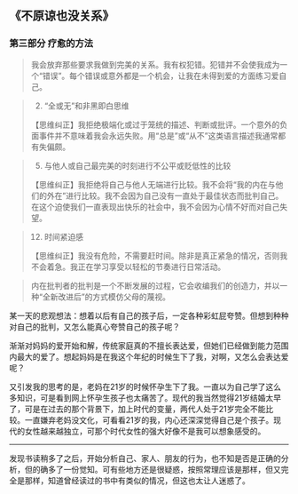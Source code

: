 ## 《不原谅也没关系》

### 第三部分 疗愈的方法

> 我会放弃那些要求我做到完美的关系。我有权犯错。犯错并不会使我成为一个“错误”。每个错误或意外都是一个机会，让我在未得到爱的方面练习爱自己。

> 2. “全或无”和非黑即白思维
>
> 【思维纠正】我拒绝极端化或过于笼统的描述、判断或批评。一个意外的负面事件并不意味着我会永远失败。用“总是”或“从不”这类语言描述我通常都有失偏颇。

> 5. 与他人或自己最完美的时刻进行不公平或贬低性的比较
>
> 【思维纠正】我拒绝将自己与他人无端进行比较。我不会将“我的内在与他们的外在”进行比较。我不会因为自己没有一直处于最佳状态而批判自己。在这个迫使我们一直表现出快乐的社会中，我不会因为心情不好而对自己失望。

> 12. 时间紧迫感
>
> 【思维纠正】我没有危险，不需要赶时间。除非是真正紧急的情况，否则我不会着急。我正在学习享受以轻松的节奏进行日常活动。

> 内在批判者的批判是一个不断发展的过程，它会收编我们的创造力，并以一种“全新改进后”的方式模仿父母的蔑视。

某一天的悲观想法：想着以后有自己的孩子后，一定各种彩虹屁夸赞。但想到种种对自己的批判，又怎么能真心夸赞自己的孩子呢？

渐渐对妈妈的爱开始和解，传统家庭真的不擅长表达爱，但她们已经做到能力范围内最大的爱了。想起妈妈是在我这个年纪的时候生下了我，对啊，又怎么会表达爱呢？

又引发我的思考的是，老妈在21岁的时候怀孕生下了我。一直以为自己学了这么多知识，可是看到网上怀孕生孩子也太痛苦了。现代的我当然觉得21岁结婚太早了，可是在过去的那个背景下，加上时代的变量，两代人处于21岁完全不能比较。一直嫌弃老妈没文化，可看看21岁的我，内心还深深觉得自己是个孩子。现代的女性越来越独立，可那个时代女性的强大好像不是我可以想象感受的。

-----

发现书读稍多了之后，开始分析自己、家人、朋友的行为，也不知是否是正确的分析，但的确多了一份觉知。可有些地方还是很疑惑，按照常理应该是那样，但又完全是那样，知道曾经读过的书中有类似的情况，但这也太让人迷惑了。